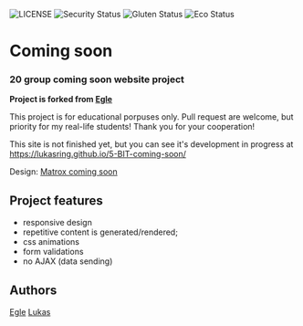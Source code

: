 ![LICENSE](https://img.shields.io/badge/license-MIT-blue.svg?style=flat-square)
![Security Status](https://img.shields.io/security-headers?label=Security&url=https%3A%2F%2Fgithub.com&style=flat-square)
![Gluten Status](https://img.shields.io/badge/Gluten-Free-green.svg)
![Eco Status](https://img.shields.io/badge/ECO-Friendly-green.svg)

# Coming soon

### 20 group coming soon website project

**Project is forked from [Egle](https://github.com/EgleJuske/6-coming-soon)**

This project is for educational porpuses only. Pull request are welcome, but priority for my real-life students! Thank you for your cooperation!

This site is not finished yet, but you can see it's development in progress at https://lukasring.github.io/5-BIT-coming-soon/

Design: [Matrox coming soon](https://cdn.discordapp.com/attachments/648536139677958156/651479019476221953/coming-soon-wide.png)

## Project features

- responsive design
- repetitive content is generated/rendered;
- css animations
- form validations
- no AJAX (data sending)

## Authors

[Egle](https://github.com/EgleJuske/)
[Lukas](https://github.com/Lukasring/)
